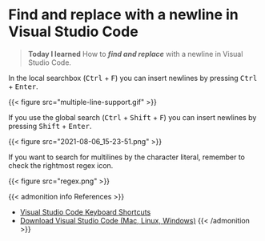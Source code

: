 # Find and replace with a newline in Visual Studio Code


> **Today I learned** How to ***find and replace*** with a newline in Visual Studio Code.

<!--more-->

In the local searchbox (<kbd>Ctrl</kbd> + <kbd>F</kbd>) you can insert newlines by pressing <kbd>Ctrl</kbd> + <kbd>Enter</kbd>.

{{< figure src="multiple-line-support.gif" >}}

If you use the global search (<kbd>Ctrl</kbd> + <kbd>Shift</kbd> + <kbd>F</kbd>) you can insert newlines by pressing <kbd>Shift</kbd> + <kbd>Enter</kbd>.

{{< figure src="2021-08-06_15-23-51.png" >}}

If you want to search for multilines by the character literal, remember to check the rightmost regex icon.

{{< figure src="regex.png" >}}

{{< admonition info References >}}
<!---
:(far fa-bookmark fa-fw): Bookmark this page for easy future reference!
--->

- [Visual Studio Code Keyboard Shortcuts](../visual-studio-code-keyboard-shortcuts/)
- [Download Visual Studio Code (Mac, Linux, Windows)](https://code.visualstudio.com/download)
{{< /admonition >}}

